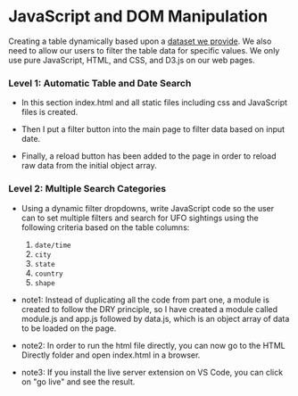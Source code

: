 # JavaScript and DOM Manipulation

Creating a table dynamically based upon a [dataset we provide](/Modules/data.js). We also need to allow our users to filter the table data for specific values. We only use pure JavaScript, HTML, and CSS, and D3.js on our web pages.

### Level 1: Automatic Table and Date Search

* In this section index.html and all static files including css and JavaScript files is created.

* Then I put a filter button into the main page to filter data based on input date.

* Finally, a reload button has been added to the page in order to reload raw data from the initial object array.

### Level 2: Multiple Search Categories

* Using a dynamic filter dropdowns, write JavaScript code so the user can to set multiple filters and search for UFO sightings using the following criteria based on the table columns:

  1. `date/time`
  2. `city`
  3. `state`
  4. `country`
  5. `shape`

* note1: Instead of duplicating all the code from part one, a module is created to follow the DRY principle, so I have created a module called module.js and app.js followed by data.js, which is an object array of data to be loaded on the page.

* note2: In order to run the html file directly, you can now go to the HTML Directly folder and open index.html in a browser.
* note3: If you install the live server extension on VS Code, you can click on "go live" and see the result.
